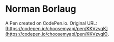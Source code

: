 # Norman Borlaug

A Pen created on CodePen.io. Original URL: [https://codepen.io/choosemyapi/pen/KKVzvqK](https://codepen.io/choosemyapi/pen/KKVzvqK).


